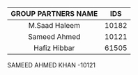 |GROUP PARTNERS NAME    |                 IDS|
|:-----:                |--------------------|
|M.Saad Haleem          |               10182|
|Sameed Ahmed           |               10121|
|Hafiz Hibbar           |               61505|


SAMEED AHMED KHAN -10121
